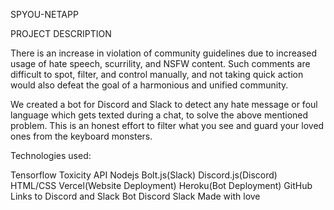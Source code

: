 SPYOU-NETAPP

PROJECT DESCRIPTION

There is an increase in violation of community guidelines due to increased usage of hate speech, scurrility, and NSFW content. Such comments are difficult to spot, filter, and control manually, and not taking quick action would also defeat the goal of a harmonious and unified community.

We created a bot for Discord and Slack to detect any hate message or foul language which gets texted during a chat, to solve the above mentioned problem. This is an honest effort to filter what you see and guard your loved ones from the keyboard monsters.


Technologies used:

Tensorflow Toxicity API
Nodejs
Bolt.js(Slack)
Discord.js(Discord)
HTML/CSS
Vercel(Website Deployment)
Heroku(Bot Deployment)
GitHub Links to Discord and Slack Bot
Discord
Slack
Made with love
